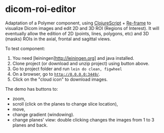 # dicom-roi-editor

Adaptation of a Polymer component, using [ClojureScript](https://clojurescript.org/) + [Re-frame](https://github.com/Day8/re-frame) to visualize Dicom images and edit 2D and 3D ROI (Regions of Interest). It will eventually allow the edition of 2D (points, lines, polygons, etc) and 3D (masks) ROIs in the axial, frontal and sagittal views. 

To test component:

1. You need [leiningen]http://leiningen.org] and java installed.
2. Clone project (or download and unzip project) using button above.
3. Go to project folder and run `lein do clean, figwheel`
4. On a browser, go to [`http://0.0.0.0:3449/`](http://0.0.0.0:3449/).
4. Click on the "cloud icon" to download images.

The demo has buttons to:

* zoom, 
* scroll (click on the planes to change slice location), 
* move, 
* change gradient (windowing). 
* change planes' view: double clicking changes the images from 1 to 3 planes and back.
